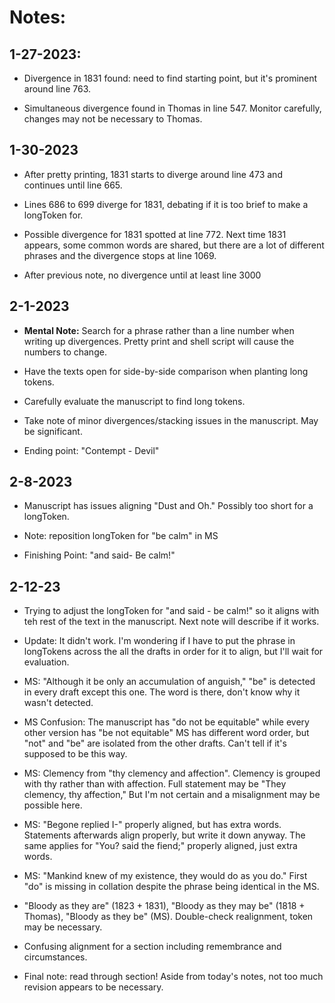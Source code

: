# Notes:

## 1-27-2023:

* Divergence in 1831 found: need to find starting point, but it's prominent around line 763.

* Simultaneous divergence found in Thomas in line 547. Monitor carefully, changes may not be necessary to Thomas.

## 1-30-2023

* After pretty printing, 1831 starts to diverge around line 473 and continues until line 665. 

* Lines 686 to 699 diverge for 1831, debating if it is too brief to make a longToken for.

* Possible divergence for 1831 spotted at line 772. Next time 1831 appears, some common words are shared, but there are a lot of different phrases and the divergence stops at line 1069.

* After previous note, no divergence until at least line 3000

## 2-1-2023

* **Mental Note:** Search for a phrase rather than a line number when writing up divergences. Pretty print and shell script will cause the numbers to change.

* Have the texts open for side-by-side comparison when planting long tokens.

* Carefully evaluate the manuscript to find long tokens.

* Take note of minor divergences/stacking issues in the manuscript. May be significant.

* Ending point: "Contempt - Devil"

## 2-8-2023

* Manuscript has issues aligning "Dust and Oh." Possibly too short for a longToken.

* Note: reposition longToken for "be calm" in MS

* Finishing Point: "and said- Be calm!"

## 2-12-23

* Trying to adjust the longToken for "and said - be calm!" so it aligns with teh rest of the text in the manuscript. Next note will describe if it works.

* Update: It didn't work. I'm wondering if I have to put the phrase in longTokens across the all the drafts in order for it to align, but I'll wait for evaluation.

* MS: "Although it be only an accumulation of anguish," "be" is detected in every draft except this one. The word is there, don't know why it wasn't detected.

* MS Confusion: The manuscript has "do not be equitable" while every other version has "be not equitable" MS has different word order, but "not" and "be" are isolated from the other drafts. Can't tell if it's supposed to be this way.

* MS: Clemency from "thy clemency and affection". Clemency is grouped with thy rather than with affection. Full statement may be "They clemency, thy affection," But I'm not certain and a misalignment may be possible here.

* MS: "Begone replied I-" properly aligned, but has extra words. Statements afterwards align properly, but write it down anyway. The same applies for "You? said the fiend;" properly aligned, just extra words.

* MS: "Mankind knew of my existence, they would do as you do." First "do" is missing in collation despite the phrase being identical in the MS.

* "Bloody as they are" (1823 + 1831), "Bloody as they may be" (1818 + Thomas), "Bloody as they be" (MS). Double-check realignment, token may be necessary. 

* Confusing alignment for a section including remembrance and circumstances. 

* Final note: read through section! Aside from today's notes, not too much revision appears to be necessary.